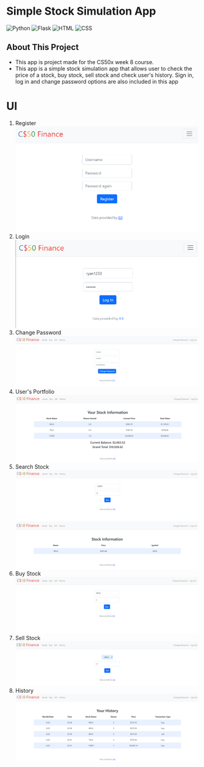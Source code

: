 # **Simple Stock Simulation App**
![Python](https://img.shields.io/badge/Python-FFD43B?style=for-the-badge&logo=python&logoColor=blue)
![Flask](https://img.shields.io/badge/Flask-000000?style=for-the-badge&logo=flask&logoColor=white)
![HTML](https://img.shields.io/badge/HTML5-E34F26?style=for-the-badge&logo=html5&logoColor=white)
![CSS](https://img.shields.io/badge/CSS3-1572B6?style=for-the-badge&logo=css3&logoColor=white)

## About This Project
- This app is project made for the CS50x week 8 course.
- This app is a simple stock simulation app that allows user to check the price of a stock, buy stock, sell stock and check user's history. Sign in, log in and change password options are also included in this app

# UI
1. Register 
![register](images/register.png)
2. Login
![login](images/login.png)
3. Change Password
![changepass](images/change_pass.png)
4. User's Portfolio
![portfolio](images/stock_info.png)
5. Search Stock
![search](images/search.png)
![searchresult](images/search_result.png)
6. Buy Stock
![buy](images/buy.png)
7. Sell Stock
![sell](images/sell.png)
8. History
![history](images/history.png)